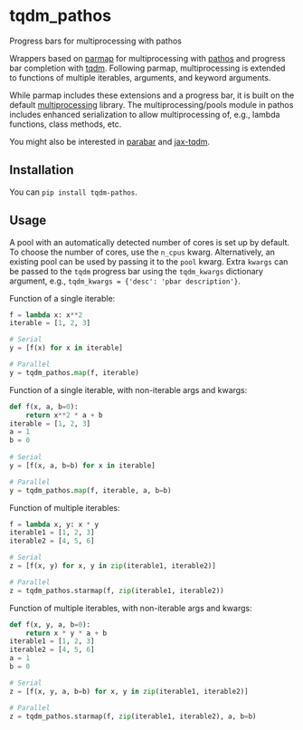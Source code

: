 # tqdm_pathos
Progress bars for multiprocessing with pathos

Wrappers based on [parmap](https://github.com/zeehio/parmap) for multiprocessing with [pathos](https://pathos.readthedocs.io/en/latest/pathos.html#module-pathos.pools) and progress bar completion with [tqdm](https://tqdm.github.io/). Following parmap, multiprocessing is extended to functions of multiple iterables, arguments, and keyword arguments.

While parmap includes these extensions and a progress bar, it is built on the default [multiprocessing](https://docs.python.org/3/library/multiprocessing.html) library. The multiprocessing/pools module in pathos includes enhanced serialization to allow multiprocessing of, e.g., lambda functions, class methods, etc.

You might also be interested in [parabar](https://github.com/mdmould/parabar) and [jax-tqdm](https://github.com/jeremiecoullon/jax-tqdm).

## Installation

You can `pip install tqdm-pathos`.

## Usage

A pool with an automatically detected number of cores is set up by default. To choose the number of cores, use the `n_cpus` kwarg.
Alternatively, an existing pool can be used by passing it to the `pool` kwarg.
Extra `kwargs` can be passed to the `tqdm` progress bar using the `tqdm_kwargs` dictionary argument, e.g., `tqdm_kwargs = {'desc': 'pbar description'}`.

Function of a single iterable:
```python
f = lambda x: x**2
iterable = [1, 2, 3]

# Serial
y = [f(x) for x in iterable]

# Parallel
y = tqdm_pathos.map(f, iterable)
```

Function of a single iterable, with non-iterable args and kwargs:
```python
def f(x, a, b=0):
    return x**2 * a + b
iterable = [1, 2, 3]
a = 1
b = 0
    
# Serial
y = [f(x, a, b=b) for x in iterable]

# Parallel
y = tqdm_pathos.map(f, iterable, a, b=b)
```

Function of multiple iterables:
```python
f = lambda x, y: x * y
iterable1 = [1, 2, 3]
iterable2 = [4, 5, 6]

# Serial
z = [f(x, y) for x, y in zip(iterable1, iterable2)]

# Parallel
z = tqdm_pathos.starmap(f, zip(iterable1, iterable2))
```

Function of multiple iterables, with non-iterable args and kwargs:
```python
def f(x, y, a, b=0):
    return x * y * a + b
iterable1 = [1, 2, 3]
iterable2 = [4, 5, 6]
a = 1
b = 0

# Serial
z = [f(x, y, a, b=b) for x, y in zip(iterable1, iterable2)]

# Parallel
z = tqdm_pathos.starmap(f, zip(iterable1, iterable2), a, b=b)
```


